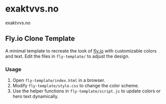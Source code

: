 # exaktvvs.no
exaktvvs.no

## Fly.io Clone Template

A minimal template to recreate the look of [fly.io](https://fly.io/) with customizable colors and text. Edit the files in `fly-template/` to adjust the design.

### Usage
1. Open `fly-template/index.html` in a browser.
2. Modify `fly-template/style.css` to change the color scheme.
3. Use the helper functions in `fly-template/script.js` to update colors or hero text dynamically.
